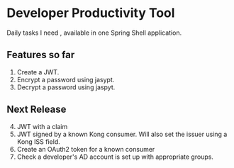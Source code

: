 # Developer Productivity Tool

Daily tasks I need , available in one Spring Shell application. 

## Features so far
1. Create a JWT.
2. Encrypt a password using jasypt.
3. Decrypt a password using jaspyt.


## Next Release
4. JWT with a claim
5. JWT signed by a known Kong consumer. Will also set the issuer using a Kong ISS field.
6. Create an OAuth2 token for a known consumer
7. Check a developer's AD account is set up with appropriate groups.

